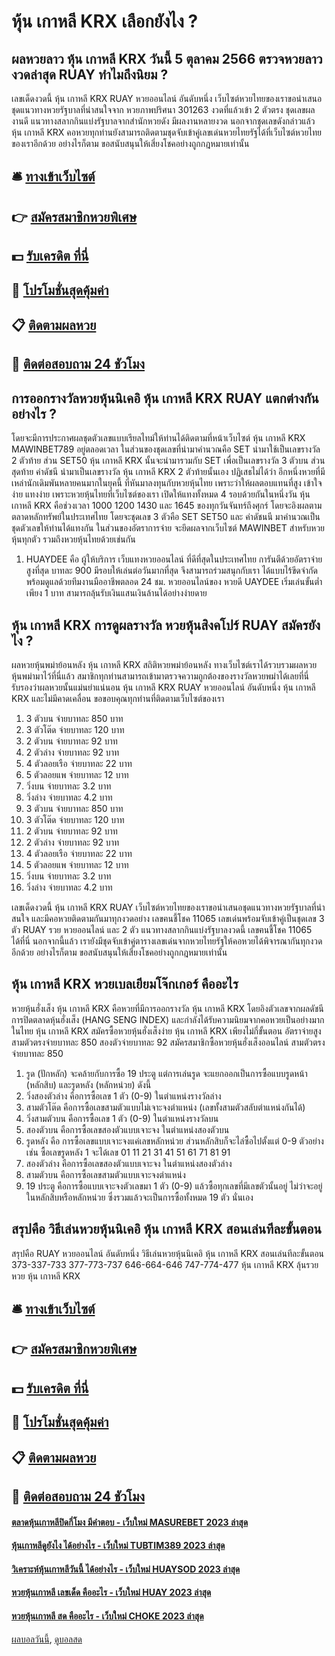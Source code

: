 # หุ้น เกาหลี KRX เลือกยังไง ?
## ผลหวยลาว หุ้น เกาหลี KRX วันนี้ 5 ตุลาคม 2566 ตรวจหวยลาวงวดล่าสุด RUAY ทำไมถึงนิยม ?
เลขเด็ดงวดนี้ หุ้น เกาหลี KRX RUAY หวยออนไลน์ อันดับหนึ่ง เว็บไซต์หวยไทยของเราขอนำเสนอชุดแนวทางหวยรัฐบาลที่น่าสนใจจาก หวยภาพปริศนา 301263 งวดที่แล้วเข้า 2 ตัวตรง ชุดเลขผลงานดี แนวทางสลากกินแบ่งรัฐบาลจากสำนักหวยดัง มีผลงานหลายงวด นอกจากชุดเลขดังกล่าวแล้ว หุ้น เกาหลี KRX คอหวยทุกท่านยังสามารถติดตามชุดจับเข้าคู่เลขเด่นหวยไทยรัฐได้ที่เว็บไซต์หวยไทยของเราอีกด้วย อย่างไรก็ตาม ขอสนับสนุนให้เสี่ยงโชคอย่างถูกกฎหมายเท่านั้น

## 🛎 [ทางเข้าเว็บไซต์](https://bit.ly/3BG5bNw)
## 👉 [สมัครสมาชิกหวยพิเศษ](https://bit.ly/3BG5bNw)
## 💵 [รับเครดิต ที่นี่](https://bit.ly/3C3mvgS)
## 👑 [โปรโมชั่นสุดคุ้มค่า](https://bit.ly/3C3mvgS)
## 📋 [ติดตามผลหวย](https://bit.ly/3C3mvgS)
## 📱 [ติดต่อสอบถาม 24 ชัวโมง](https://bit.ly/3C3mvgS)

## การออกรางวัลหวยหุ้นนิเคอิ หุ้น เกาหลี KRX RUAY แตกต่างกันอย่างไร ?
โดยจะมีการประกาศผลชุดตัวเลขแบบเรียลไทม์ให้ท่านได้ติดตามที่หน้าเว็บไซต์ หุ้น เกาหลี KRX MAWINBET789 อยู่ตลอดเวลา ในส่วนของชุดเลขที่นำมาคำนวณคือ SET นำมาใช้เป็นเลขรางวัล 2 ตัวท้าย ส่วน SET50 หุ้น เกาหลี KRX นั้นจะนำมารวมกับ SET เพื่อเป็นเลขรางวัล 3 ตัวบน ส่วนสุดท้าย ค่าดัชนี นำมาเป็นเลขรางวัล หุ้น เกาหลี KRX 2 ตัวท้ายนั้นเอง
ปฏิเสธไม่ได้ว่า อีกหนึ่งหวยที่มีเหล่านักเดิมพันหลายคนมากในยุคนี้ ที่หันมาลงทุนกับหวยหุ้นไทย เพราะว่าให้ผลตอบแทนที่สูง เข้าใจง่าย แทงง่าย เพราะหวยหุ้นไทยที่เว็บไซต์ของเรา เปิดให้แทงทั้งหมด 4 รอบด้วยกันในหนึ่งวัน หุ้น เกาหลี KRX คือช่วงเวลา 1000 1200 1430 และ 1645 ของทุกวันจันทร์ถึงศุกร์ โดยจะอิงผลตามตลาดหลักทรัพย์ในประเทศไทย โดยจะชุดเลข 3 ตัวคือ SET SET50 และ ค่าดัชนนี มาคำนวณเป็นชุดตัวเลขให้ท่านได้แทงกัน
ในส่วนของอัตราการจ่าย จะยึดผลจากเว็บไซต์ MAWINBET สำหรับหวยหุ้นทุกตัว รวมถึงหวยหุ้นไทยด้วยเช่นกัน
1. HUAYDEE คือ ผู้ให้บริการ เว็บแทงหวยออนไลน์ ที่ดีที่สุดในประเทศไทย การันตีด้วยอัตราจ่ายสูงที่สุด บาทละ 900 มีรอบให้เล่นต่อวันมากที่สุด จึงสามารถร่วมสนุกกับเรา ได้แบบไร้ขีดจำกัด พร้อมดูแลด้วยทีมงานมืออาชีพตลอด 24 ชม. หวยออนไลน์ของ หวยดี UAYDEE เริ่มเล่นขั้นต่ำเพียง 1 บาท สามารถลุ้นรับเงินแสนเงินล้านได้อย่างง่ายดาย

## หุ้น เกาหลี KRX การดูผลรางวัล หวยหุ้นสิงคโปร์ RUAY สมัครยังไง ?
ผลหวยหุ้นพม่าย้อนหลัง หุ้น เกาหลี KRX สถิติหวยพม่าย้อนหลัง ทางเว็บไซต์เราได้รวบรวมผลหวยหุ้นพม่ามาไว้ที่นี่แล้ว สมาชิกทุกท่านสามารถเข้ามาตรวจความถูกต้องของรางวัลหวยพม่าได้เลยที่นี่ รับรองว่าผลหวยนั้นแม่นยำแน่นอน หุ้น เกาหลี KRX RUAY หวยออนไลน์ อันดับหนึ่ง หุ้น เกาหลี KRX และไม่มีคาดเคลื่อน ขอขอบคุณทุกท่านที่ติดตามเว็บไซต์ของเรา
1. 3 ตัวบน จ่ายบาทละ 850 บาท
2. 3 ตัวโต๊ด จ่ายบาทละ 120 บาท
3. 2 ตัวบน จ่ายบาทละ 92 บาท
4. 2 ตัวล่าง จ่ายบาทละ 92 บาท
5. 4 ตัวลอยเรือ จ่ายบาทละ 22 บาท
6. 5 ตัวลอยแพ จ่ายบาทละ 12 บาท
7. วิ่งบน จ่ายบาทละ 3.2 บาท
8. วิ่งล่าง จ่ายบาทละ 4.2 บาท
9. 3 ตัวบน จ่ายบาทละ 850 บาท
10. 3 ตัวโต๊ด จ่ายบาทละ 120 บาท
11. 2 ตัวบน จ่ายบาทละ 92 บาท
12. 2 ตัวล่าง จ่ายบาทละ 92 บาท
13. 4 ตัวลอยเรือ จ่ายบาทละ 22 บาท
14. 5 ตัวลอยแพ จ่ายบาทละ 12 บาท
15. วิ่งบน จ่ายบาทละ 3.2 บาท
16. วิ่งล่าง จ่ายบาทละ 4.2 บาท

เลขเด็ดงวดนี้ หุ้น เกาหลี KRX RUAY เว็บไซต์หวยไทยของเราขอนำเสนอชุดแนวทางหวยรัฐบาลที่น่าสนใจ และมีคอหวยติดตามกันมาทุกงวดอย่าง เลขฅนชี้โชค 11065 เลขเด่นพร้อมจับเข้าคู่เป็นชุดเลข 3 ตัว RUAY รวย หวยออนไลน์ และ 2 ตัว แนวทางสลากกินแบ่งรัฐบาลงวดนี้ เลขฅนชี้โชค 11065 ได้ที่นี่ นอกจากนี้แล้ว เรายังมีชุดจับเข้าคู่ตารางเลขเด่นจากหวยไทยรัฐให้คอหวยได้พิจารณากันทุกงวดอีกด้วย อย่างไรก็ตาม ขอสนับสนุนให้เสี่ยงโชคอย่างถูกกฎหมายเท่านั้น

## หุ้น เกาหลี KRX หวยเบลเยียมโจ๊กเกอร์ คืออะไร
หวยหุ้นฮั่งเส็ง หุ้น เกาหลี KRX คือหวยที่มีการออกรางวัล หุ้น เกาหลี KRX โดยอิงตัวเลขจากผลดัชนีการปิดตลาดหุ้นฮั่งเส็ง (HANG SENG INDEX) และกำลังได้รับความนิยมจากคอหวยเป็นอย่างมากในไทย หุ้น เกาหลี KRX สมัครซื้อหวยหุ้นฮั่งเส็งง่าย หุ้น เกาหลี KRX เพียงไม่กี่ขั้นตอน อัตราจ่ายสูง สามตัวตรงจ่ายบาทละ 850 สองตัวจ่ายบาทละ 92
สมัครสมาชิกซื้อหวยหุ้นฮั่งเส็งออนไลน์ สามตัวตรงจ่ายบาทละ 850
1. รูด (ปักหลัก) จะคล้ายกับการซื้อ 19 ประตู แต่การเล่นรูด จะแยกออกเป็นการซื้อแบบรูดหน้า (หลักสิบ) และรูดหลัง (หลักหน่วย) ดังนี้
2. วิ่งสองตัวล่าง คือการซื้อเลข 1 ตัว (0-9) ในตำแหน่งรางวัลล่าง
3. สามตัวโต๊ด คือการซื้อเลขสามตัวแบบไม่เจาะจงตำแหน่ง (เลขทั้งสามตัวสลับตำแหน่งกันได้)
4. วิ่งสามตัวบน คือการซื้อเลข 1 ตัว (0-9) ในตำแหน่งรางวัลบน
5. สองตัวบน คือการซื้อเลขสองตัวแบบเจาะจง ในตำแหน่งสองตัวบน
6. รูดหลัง คือ การซื้อเลขแบบเจาะจงแค่เลขหลักหน่วย ส่วนหลักสิบก็จะไล่ซื้อไปตั้งแต่ 0-9 ตัวอย่างเช่น ซื้อเลขรูดหลัง 1 จะได้เลข 01 11 21 31 41 51 61 71 81 91
7. สองตัวล่าง คือการซื้อเลขสองตัวแบบเจาะจง ในตำแหน่งสองตัวล่าง
8. สามตัวบน คือการซื้อเลขสามตัวแบบเจาะจงตำแหน่ง
9. 19 ประตู คือการซื้อแบบเจาะจงตัวเลขมา 1 ตัว (0-9) แล้วซื้อทุกเลขที่มีเลขตัวนั้นอยู่ ไม่ว่าจะอยู่ในหลักสิบหรือหลักหน่วย ซึ่งรวมแล้วจะเป็นการซื้อทั้งหมด 19 ตัว นั่นเอง

## สรุปคือ วิธีเล่นหวยหุ้นนิเคอิ หุ้น เกาหลี KRX สอนเล่นทีละขั้นตอน
สรุปคือ RUAY หวยออนไลน์ อันดับหนึ่ง วิธีเล่นหวยหุ้นนิเคอิ หุ้น เกาหลี KRX สอนเล่นทีละขั้นตอน 373-337-733
377-773-737
646-664-646
747-774-477 หุ้น เกาหลี KRX ลุ้นรวยหวย หุ้น เกาหลี KRX

## 🛎 [ทางเข้าเว็บไซต์](https://bit.ly/3BG5bNw)
## 👉 [สมัครสมาชิกหวยพิเศษ](https://bit.ly/3BG5bNw)
## 💵 [รับเครดิต ที่นี่](https://bit.ly/3C3mvgS)
## 👑 [โปรโมชั่นสุดคุ้มค่า](https://bit.ly/3C3mvgS)
## 📋 [ติดตามผลหวย](https://bit.ly/3C3mvgS)
## 📱 [ติดต่อสอบถาม 24 ชัวโมง](https://bit.ly/3C3mvgS)

#### [ตลาดหุ้นเกาหลีปิดกี่โมง มีคำตอบ - เว็บใหม่ MASUREBET 2023 ล่าสุด](https://atom.io/themes/ตลาดหุ้นเกาหลีปิดกี่โมง%20มีคำตอบ%20-%20เว็บใหม่%20masurebet%202023%20ล่าสุด)
#### [หุ้นเกาหลีดูยังไง ได้อย่างไร - เว็บใหม่ TUBTIM389 2023 ล่าสุด](https://atom.io/themes/หุ้นเกาหลีดูยังไง%20ได้อย่างไร%20-%20เว็บใหม่%20tubtim389%202023%20ล่าสุด)
#### [วิเคราะห์หุ้นเกาหลีวันนี้ ได้อย่างไร - เว็บใหม่ HUAYSOD 2023 ล่าสุด](https://atom.io/themes/วิเคราะห์หุ้นเกาหลีวันนี้%20ได้อย่างไร%20-%20เว็บใหม่%20huaysod%202023%20ล่าสุด)
#### [หวยหุ้นเกาหลี เลขเด็ด คืออะไร - เว็บใหม่ HUAY 2023 ล่าสุด](https://atom.io/themes/หวยหุ้นเกาหลี%20เลขเด็ด%20คืออะไร%20-%20เว็บใหม่%20huay%202023%20ล่าสุด)
#### [หวยหุ้นเกาหลี สด คืออะไร - เว็บใหม่ CHOKE 2023 ล่าสุด](https://atom.io/themes/หวยหุ้นเกาหลี%20สด%20คืออะไร%20-%20เว็บใหม่%20choke%202023%20ล่าสุด)

[ผลบอลวันนี้](https://siamsport.tv "ผลบอลวันนี้"), [ดูบอลสด](https://siamsport.tv/ดูบอลสด "ดูบอลสด")